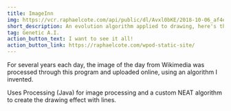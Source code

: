 ```yaml
---
title: ImageInn
img: https://vcr.raphaelcote.com/api/public/dl/Avxl0bKE/2018-10-06_af4e4/00178.png
short_description: An evolution algorithm applied to drawing, here's the result!
tag: Genetic A.I.
action_button_text: I want to see it all!
action_button_link: https://raphaelcote.com/wpod-static-site/
---
```


For several years each day, the image of the day from Wikimedia was processed through this program and uploaded online, using an algorithm I invented.

Uses Processing (Java) for image processing and a custom NEAT algorithm to create the drawing effect with lines.